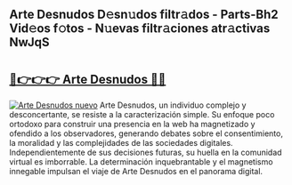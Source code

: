 ## Arte Desnudos D𝚎sn𝚞dos filtr𝚊dos - Parts-Bh2 Vid𝚎os f𝚘tos - N𝚞evas filtr𝚊ciones atr𝚊ctivas NwJqS

# <h2><a href="http://mb4wy13.tromn.icu/?c=Arte+Desnudos">🔗👉👉👉 Arte Desnudos 🔗🔗</a></h2>

[![Arte Desnudos nuevo](https://i.imgur.com/pEAQMta.gif)](http://mb4wy13.tromn.icu/?c=Arte+Desnudos)
Arte Desnudos, un individuo complejo y desconcertante, se resiste a la caracterización simple. Su enfoque poco ortodoxo para construir una presencia en la web ha magnetizado y ofendido a los observadores, generando debates sobre el consentimiento, la moralidad y las complejidades de las sociedades digitales. Independientemente de sus decisiones futuras, su huella en la comunidad virtual es imborrable. La determinación inquebrantable y el magnetismo innegable impulsan el viaje de Arte Desnudos en el panorama digital.
